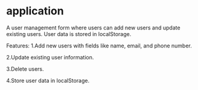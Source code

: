 # application


A user management form where users can add new users and update existing users. User data is stored in localStorage.


Features:
1.Add new users with fields like name, email, and phone number.


2.Update existing user information.


3.Delete users.


4.Store user data in localStorage.
